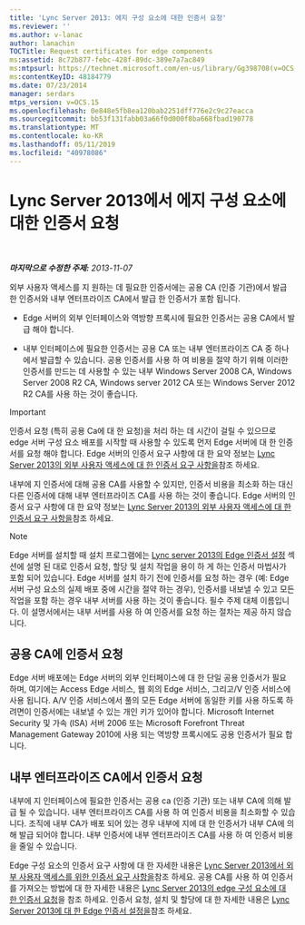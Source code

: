 ```yaml
---
title: 'Lync Server 2013: 에지 구성 요소에 대한 인증서 요청'
ms.reviewer: ''
ms.author: v-lanac
author: lanachin
TOCTitle: Request certificates for edge components
ms:assetid: 8c72b877-febc-428f-89dc-389e7a7ac849
ms:mtpsurl: https://technet.microsoft.com/en-us/library/Gg398708(v=OCS.15)
ms:contentKeyID: 48184779
ms.date: 07/23/2014
manager: serdars
mtps_version: v=OCS.15
ms.openlocfilehash: 0e848e5fb8ea120bab2251dff776e2c9c27eacca
ms.sourcegitcommit: bb53f131fabb03a66f0d000f8ba668fbad190778
ms.translationtype: MT
ms.contentlocale: ko-KR
ms.lasthandoff: 05/11/2019
ms.locfileid: "40978086"
---
```

<div data-xmlns="http://www.w3.org/1999/xhtml">

<div class="topic" data-xmlns="http://www.w3.org/1999/xhtml" data-msxsl="urn:schemas-microsoft-com:xslt" data-cs="http://msdn.microsoft.com/en-us/">

<div data-asp="http://msdn2.microsoft.com/asp">

# <a name="request-certificates-for-edge-components-in-lync-server-2013"></a>Lync Server 2013에서 에지 구성 요소에 대한 인증서 요청

</div>

<div id="mainSection">

<div id="mainBody">

<span> </span>

_**마지막으로 수정한 주제:** 2013-11-07_

외부 사용자 액세스를 지 원하는 데 필요한 인증서에는 공용 CA (인증 기관)에서 발급 한 인증서와 내부 엔터프라이즈 CA에서 발급 한 인증서가 포함 됩니다.

  - Edge 서버의 외부 인터페이스와 역방향 프록시에 필요한 인증서는 공용 CA에서 발급 해야 합니다.

  - 내부 인터페이스에 필요한 인증서는 공용 CA 또는 내부 엔터프라이즈 CA 중 하나에서 발급할 수 있습니다. 공용 인증서를 사용 하 여 비용을 절약 하기 위해 이러한 인증서를 만드는 데 사용할 수 있는 내부 Windows Server 2008 CA, Windows Server 2008 R2 CA, Windows server 2012 CA 또는 Windows Server 2012 R2 CA를 사용 하는 것이 좋습니다.

<div>


> [!IMPORTANT]  
> 인증서 요청 (특히 공용 Ca에 대 한 요청)을 처리 하는 데 시간이 걸릴 수 있으므로 edge 서버 구성 요소 배포를 시작할 때 사용할 수 있도록 먼저 Edge 서버에 대 한 인증서를 요청 해야 합니다. Edge 서버의 인증서 요구 사항에 대 한 요약 정보는 <A href="lync-server-2013-certificate-requirements-for-external-user-access.md">Lync Server 2013의 외부 사용자 액세스에 대 한 인증서 요구 사항을</A>참조 하세요.



</div>

내부에 지 인증서에 대해 공용 CA를 사용할 수 있지만, 인증서 비용을 최소화 하는 대신 다른 인증서에 대해 내부 엔터프라이즈 CA를 사용 하는 것이 좋습니다. Edge 서버의 인증서 요구 사항에 대 한 요약 정보는 [Lync Server 2013의 외부 사용자 액세스에 대 한 인증서 요구 사항을](lync-server-2013-certificate-requirements-for-external-user-access.md)참조 하세요.

<div>


> [!NOTE]  
> Edge 서버를 설치할 때 설치 프로그램에는 <A href="lync-server-2013-set-up-edge-certificates.md">Lync server 2013의 Edge 인증서 설정</A> 섹션에 설명 된 대로 인증서 요청, 할당 및 설치 작업을 용이 하 게 하는 인증서 마법사가 포함 되어 있습니다. Edge 서버를 설치 하기 전에 인증서를 요청 하는 경우 (예: Edge 서버 구성 요소의 실제 배포 중에 시간을 절약 하는 경우), 인증서를 내보낼 수 있고 모든 작업을 포함 하는 경우 내부 서버를 사용 하는 것이 좋습니다. 필수 주제 대체 이름입니다. 이 설명서에서는 내부 서버를 사용 하 여 인증서를 요청 하는 절차는 제공 하지 않습니다.



</div>

<div>

## <a name="request-certificates-from-a-public-ca"></a>공용 CA에 인증서 요청

Edge 서버 배포에는 Edge 서버의 외부 인터페이스에 대 한 단일 공용 인증서가 필요 하며, 여기에는 Access Edge 서비스, 웹 회의 Edge 서비스, 그리고/V 인증 서비스에 사용 됩니다. A/V 인증 서비스에서 풀의 모든 Edge 서버에 동일한 키를 사용 하도록 하려면이 인증서에는 내보낼 수 있는 개인 키가 있어야 합니다. Microsoft Internet Security 및 가속 (ISA) 서버 2006 또는 Microsoft Forefront Threat Management Gateway 2010에 사용 되는 역방향 프록시에도 공용 인증서가 필요 합니다.

</div>

<div>

## <a name="request-certificates-from-an-internal-enterprise-ca"></a>내부 엔터프라이즈 CA에서 인증서 요청

내부에 지 인터페이스에 필요한 인증서는 공용 ca (인증 기관) 또는 내부 CA에 의해 발급 될 수 있습니다. 내부 엔터프라이즈 CA를 사용 하 여 인증서 비용을 최소화할 수 있습니다. 조직에 내부 CA가 배포 되어 있는 경우 내부에 지에 대 한 인증서가 내부 CA에 의해 발급 되어야 합니다. 내부 인증서에 내부 엔터프라이즈 CA를 사용 하 여 인증서 비용을 줄일 수 있습니다.

Edge 구성 요소의 인증서 요구 사항에 대 한 자세한 내용은 [Lync Server 2013에서 외부 사용자 액세스를 위한 인증서 요구 사항을](lync-server-2013-certificate-requirements-for-external-user-access.md)참조 하세요. 공용 CA를 사용 하 여 인증서를 가져오는 방법에 대 한 자세한 내용은 [Lync Server 2013의 edge 구성 요소에 대 한 인증서 요청](lync-server-2013-request-certificates-for-edge-components.md)을 참조 하세요. 인증서 요청, 설치 및 할당에 대 한 자세한 내용은 [Lync Server 2013에 대 한 Edge 인증서 설정을](lync-server-2013-set-up-edge-certificates.md)참조 하세요.

</div>

</div>

<span> </span>

</div>

</div>

</div>

